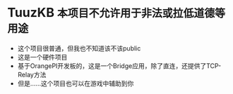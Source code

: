 # TuuzKB **`本项目不允许用于非法或拉低道德等用途`**

- 这个项目很普通，但我也不知道该不该public
- 这是一个硬件项目
- 基于OrangePI开发板的，这是一个Bridge应用，除了直连，还提供了TCP-Relay方法
- 但是……这个项目也可以在游戏中辅助到你

